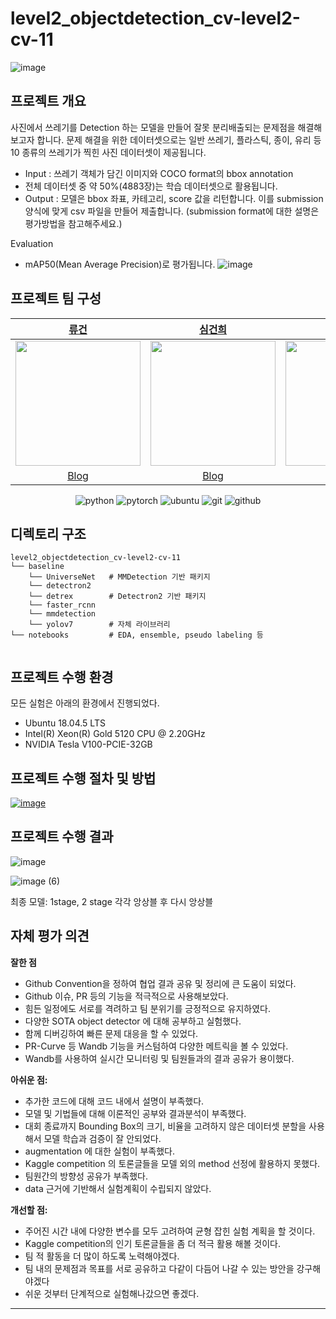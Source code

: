 # level2_objectdetection_cv-level2-cv-11
![image](https://user-images.githubusercontent.com/30896956/205215342-d1431a61-4228-492c-a9d8-0196bdf76556.png)


## 프로젝트 개요

 사진에서 쓰레기를 Detection 하는 모델을 만들어 잘못 분리배출되는 문제점을 해결해보고자 합니다. 문제 해결을 위한 데이터셋으로는 일반 쓰레기, 플라스틱, 종이, 유리 등 10 종류의 쓰레기가 찍힌 사진 데이터셋이 제공됩니다.

 - Input : 쓰레기 객체가 담긴 이미지와 COCO format의 bbox annotation
 - 전체 데이터셋 중 약 50%(4883장)는 학습 데이터셋으로 활용됩니다.
 - Output : 모델은 bbox 좌표, 카테고리, score 값을 리턴합니다. 이를 submission 양식에 맞게 csv 파일을 만들어 제출합니다. (submission format에 대한 설명은 평가방법을 참고해주세요.)

Evaluation

- mAP50(Mean Average Precision)로 평가됩니다.
![image](https://user-images.githubusercontent.com/62556539/205196213-21d58e35-e92f-463a-9d32-41954ad0dbef.png)

## 프로젝트 팀 구성

| [류건](https://github.com/jerry-ryu) | [심건희](https://github.com/jane79) | [윤태준](https://github.com/ta1231) | [이강희](https://github.com/ganghe74) | [이예라](https://github.com/Yera10) |
| :-: | :-: | :-: | :-: | :-: | 
| <img src="https://avatars.githubusercontent.com/u/62556539?v=4" width="200"> | <img src="https://avatars.githubusercontent.com/u/48004826?v=4" width="200"> | <img src="https://avatars.githubusercontent.com/u/54363784?v=4"  width="200"> | <img src="https://avatars.githubusercontent.com/u/30896956?v=4" width="200"> | <img src="https://avatars.githubusercontent.com/u/57178359?v=4" width="200"> |  
|[Blog](https://kkwong-guin.tistory.com/)  |[Blog](https://velog.io/@goodheart50)|[Blog](https://velog.io/@ta1231)| [Blog](https://six-six.notion.site/six-six/3435d13b28c84193aeacb8d50dcdd239?v=b48a26ab21a745819220b7618089fc93) | [Blog](https://yedoong.tistory.com/) |

<div align="center">

![python](http://img.shields.io/badge/Python-000000?style=flat-square&logo=Python)
![pytorch](http://img.shields.io/badge/PyTorch-000000?style=flat-square&logo=PyTorch)
![ubuntu](http://img.shields.io/badge/Ubuntu-000000?style=flat-square&logo=Ubuntu)
![git](http://img.shields.io/badge/Git-000000?style=flat-square&logo=Git)
![github](http://img.shields.io/badge/Github-000000?style=flat-square&logo=Github)

</div align="center">

## 디렉토리 구조

```CMD
level2_objectdetection_cv-level2-cv-11
└── baseline
    └── UniverseNet   # MMDetection 기반 패키지
    └── detectron2
    └── detrex        # Detectron2 기반 패키지
    └── faster_rcnn   
    └── mmdetection
    └── yolov7        # 자체 라이브러리
└── notebooks         # EDA, ensemble, pseudo labeling 등


```


## 프로젝트 수행 환경
모든 실험은 아래의 환경에서 진행되었다.
- Ubuntu 18.04.5 LTS
- Intel(R) Xeon(R) Gold 5120 CPU @ 2.20GHz
- NVIDIA Tesla V100-PCIE-32GB


## 프로젝트 수행 절차 및 방법

[![image](https://user-images.githubusercontent.com/62556539/200262300-3765b3e4-0050-4760-b008-f218d079a770.png)](https://excessive-help-ce8.notion.site/b41d8c9e26b64e8f9e18b529ebc1f287)



## 프로젝트 수행 결과

![image](https://user-images.githubusercontent.com/62556539/205196491-ecdcabd1-e4eb-4ff8-8607-61205d9b4ac6.png)

![image (6)](https://user-images.githubusercontent.com/48004826/205533073-b9e1c4ec-2fb0-4653-8097-f8a923e53719.png)


최종 모델: 1stage, 2 stage 각각 앙상블 후 다시 앙상블


## 자체 평가 의견

**잘한 점**
- Github Convention을 정하여 협업 결과 공유 및 정리에 큰 도움이 되었다.  
- Github 이슈, PR 등의 기능을 적극적으로 사용해보았다.  
- 힘든 일정에도 서로를 격려하고 팀 분위기를 긍정적으로 유지하였다.  
- 다양한 SOTA object detector 에 대해 공부하고 실험했다.  
- 함께 디버깅하여 빠른 문제 대응을 할 수 있었다.  
- PR-Curve 등 Wandb 기능을 커스텀하여 다양한 메트릭을 볼 수 있었다.  
- Wandb를 사용하여 실시간 모니터링 및 팀원들과의 결과 공유가 용이했다.  

**아쉬운 점:**
- 추가한 코드에 대해 코드 내에서 설명이 부족했다.
- 모델 및 기법들에 대해 이론적인 공부와 결과분석이 부족했다.
- 대회 종료까지 Bounding Box의 크기, 비율을 고려하지 않은 데이터셋 분할을 사용해서 모델 학습과 검증이 잘 안되었다.
- augmentation 에 대한 실험이 부족했다.
- Kaggle competition 의 토론글들을 모델 외의 method 선정에 활용하지 못했다.
- 팀원간의 방향성 공유가 부족했다.
- data 근거에 기반해서 실험계획이 수립되지 않았다.

**개선할 점:**
- 주어진 시간 내에 다양한 변수를 모두 고려하여 균형 잡힌 실험 계획을 할 것이다.
- Kaggle competition의 인기 토론글들을 좀 더 적극 활용 해볼 것이다.
- 팀 적 활동을 더 많이 하도록 노력해야겠다.
- 팀 내의 문제점과 목표를 서로 공유하고 다같이 다듬어 나갈 수 있는 방안을 강구해야겠다
- 쉬운 것부터 단계적으로 실험해나갔으면 좋겠다.
---
